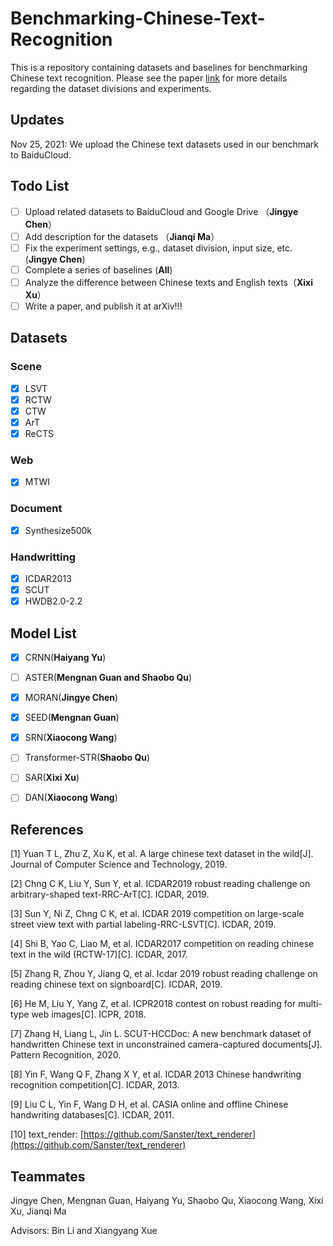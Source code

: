 # Benchmarking-Chinese-Text-Recognition
This is a repository containing datasets and baselines for benchmarking Chinese text recognition. Please see the paper [link]() for more details regarding the dataset divisions and experiments.

## Updates
Nov 25, 2021: We upload the Chinese text datasets used in our benchmark to BaiduCloud.

## Todo List
- [ ] Upload related datasets to BaiduCloud and Google Drive （**Jingye Chen**）
- [ ] Add description for the datasets （**Jianqi Ma**）
- [ ] Fix the experiment settings, e.g., dataset division, input size, etc. (**Jingye Chen**)
- [ ] Complete a series of baselines (**All**)
- [ ] Analyze the difference between Chinese texts and English texts（**Xixi Xu**）
- [ ] Write a paper, and publish it at arXiv!!!

## Datasets
### Scene
- [x] LSVT 
- [x] RCTW
- [x] CTW
- [x] ArT
- [x] ReCTS
### Web
- [x] MTWI
### Document
- [x] Synthesize500k
### Handwritting
- [x] ICDAR2013
- [x] SCUT
- [x] HWDB2.0-2.2

## Model List
- [x] CRNN(**Haiyang Yu**)
- [ ] ASTER(**Mengnan Guan and Shaobo Qu**)
- [x] MORAN(**Jingye Chen**)
- [x] SEED(**Mengnan Guan**)
- [x] SRN(**Xiaocong Wang**)
- [ ] Transformer-STR(**Shaobo Qu**)
- [ ] SAR(**Xixi Xu**)
- [ ] DAN(**Xiaocong Wang**)



## References
[1] Yuan T L, Zhu Z, Xu K, et al. A large chinese text dataset in the wild[J]. Journal of Computer Science and Technology, 2019.

[2] Chng C K, Liu Y, Sun Y, et al. ICDAR2019 robust reading challenge on arbitrary-shaped text-RRC-ArT[C]. ICDAR, 2019.

[3] Sun Y, Ni Z, Chng C K, et al. ICDAR 2019 competition on large-scale street view text with partial labeling-RRC-LSVT[C]. ICDAR, 2019.

[4] Shi B, Yao C, Liao M, et al. ICDAR2017 competition on reading chinese text in the wild (RCTW-17)[C]. ICDAR, 2017.

[5] Zhang R, Zhou Y, Jiang Q, et al. Icdar 2019 robust reading challenge on reading chinese text on signboard[C]. ICDAR, 2019.

[6] He M, Liu Y, Yang Z, et al. ICPR2018 contest on robust reading for multi-type web images[C]. ICPR, 2018.

[7] Zhang H, Liang L, Jin L. SCUT-HCCDoc: A new benchmark dataset of handwritten Chinese text in unconstrained camera-captured documents[J]. Pattern Recognition, 2020.

[8] Yin F, Wang Q F, Zhang X Y, et al. ICDAR 2013 Chinese handwriting recognition competition[C]. ICDAR, 2013.

[9] Liu C L, Yin F, Wang D H, et al. CASIA online and offline Chinese handwriting databases[C]. ICDAR, 2011.

[10] text_render: [https://github.com/Sanster/text_renderer](https://github.com/Sanster/text_renderer)



## Teammates
Jingye Chen, Mengnan Guan, Haiyang Yu, Shaobo Qu, Xiaocong Wang, Xixi Xu, Jianqi Ma

Advisors: Bin Li and Xiangyang Xue
